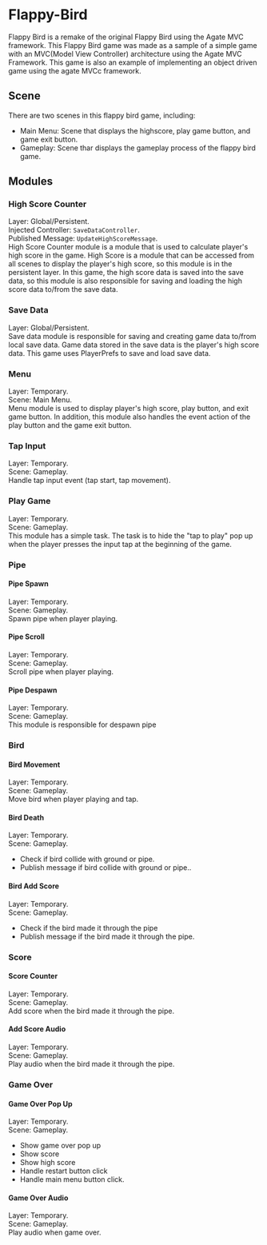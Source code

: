 # Flappy-Bird
Flappy Bird is a remake of the original Flappy Bird using the Agate MVC framework. This Flappy Bird game was made as a sample of a simple game with an MVC(Model View Controller) architecture using the Agate MVC Framework. This game is also an example of implementing an object driven game using the agate MVCc framework.

## Scene
There are two scenes in this flappy bird game, including:
- Main Menu: Scene that displays the highscore, play game button, and game exit button.
- Gameplay: Scene thar displays the gameplay process of the flappy bird game.

## Modules
### High Score Counter
Layer: Global/Persistent.<br/>
Injected Controller: ```SaveDataController```.<br/>
Published Message: ```UpdateHighScoreMessage```.<br/>
High Score Counter module is a module that is used to calculate player's high score in the game. High Score is a module that can be accessed from all scenes to display the player's high score, so this module is in the persistent layer. In this game, the high score data is saved into the save data, so this module is also responsible for saving and loading the high score data to/from the save data.<br/>

### Save Data
Layer: Global/Persistent.<br/>
Save data module is responsible for saving and creating game data to/from local save data. Game data stored in the save data is the player's high score data. 
This game uses PlayerPrefs to save and load save data.<br/>

### Menu
Layer: Temporary.<br/>
Scene: Main Menu.<br/>
Menu module is used to display player's high score,  play button, and exit game button. In addition, this module also handles the event action of the play button and the game exit button.<br/>

### Tap Input
Layer: Temporary.<br/>
Scene: Gameplay.<br/>
Handle tap input event (tap start, tap movement).<br/>

### Play Game
Layer: Temporary.<br/>
Scene: Gameplay.<br/>
This module has a simple task. The task is to hide the "tap to play" pop up when the player presses the input tap at the beginning of the game.<br/>

### Pipe
#### Pipe Spawn
Layer: Temporary.<br/>
Scene: Gameplay.<br/>
Spawn pipe when player playing.<br/>

#### Pipe Scroll
Layer: Temporary.<br/>
Scene: Gameplay.<br/>
Scroll pipe when player playing.<br/>

#### Pipe Despawn
Layer: Temporary.<br/>
Scene: Gameplay.<br/>
This module is responsible for despawn pipe<br/>

### Bird
#### Bird Movement
Layer: Temporary.<br/>
Scene: Gameplay.<br/>
Move bird when player playing and tap.<br/>

#### Bird Death
Layer: Temporary.<br/>
Scene: Gameplay.<br/>
- Check if bird collide with ground or pipe.
- Publish message if bird collide with ground or pipe..<br/>

#### Bird Add Score
Layer: Temporary.<br/>
Scene: Gameplay.<br/>
- Check if the bird made it through the pipe
- Publish message if the bird made it through the pipe.<br/>

### Score
#### Score Counter
Layer: Temporary.<br/>
Scene: Gameplay.<br/>
Add score when the bird made it through the pipe.<br/>

#### Add Score Audio
Layer: Temporary.<br/>
Scene: Gameplay.<br/>
Play audio when the bird made it through the pipe.<br/>

### Game Over
#### Game Over Pop Up
Layer: Temporary.<br/>
Scene: Gameplay.<br/>
- Show game over pop up
- Show score
- Show high score
- Handle restart button click
- Handle main menu button click.<br/>

#### Game Over Audio
Layer: Temporary.<br/>
Scene: Gameplay.<br/>
Play audio when game over.<br/>
